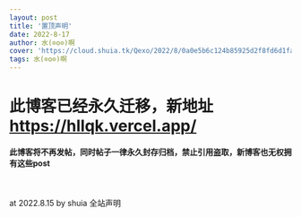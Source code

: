 ```yaml
---
layout: post
title: '置顶声明'
date: 2022-8-17
author: 水(⊙o⊙)啊
cover: 'https://cloud.shuia.tk/Qexo/2022/8/0a0e5b6c124b85925d2f8fd6d1fa8aba.png'
tags: 水(⊙o⊙)啊
---
```


<div>
	<h1>
		此博客已经永久迁移，新地址<a href="https://hllqk.vercel.app/">https://hllqk.vercel.app/</a>
	</h1>
	<div>
		<strong>此博客将不再发帖，同时帖子一律永久封存归档，禁止引用盗取，新博客也无权拥有这些post</strong>
	</div>
	<div>
		<strong><br />
</strong>
	</div>
	<div>
		<strong><br />
</strong>
	</div>
	<div>
		<strong><br />
</strong>
	</div>
	<div>
		at 2022.8.15 by shuia 全站声明<br />
	</div>
</div>

